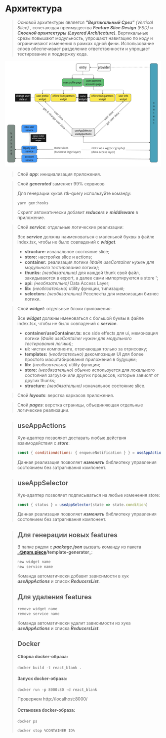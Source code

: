 # Архитектура

> Основой архитектуры является **_"Вертикальный Срез"_** _(Vertical Slice)_ , сочетающая преимущества _**Feature Slice Design**_ _(FSD)_ и _**Слоеной архитектуры**_ _**(Layered Architecture)**_. Вертикальные срезы повышают модульность, упрощают навигацию по коду и ограничивают изменения в рамках одной фичи. Использование слоев обеспечивает разделение ответственности и упрощает тестирование и поддержку кода.

![img.png](docs/i1.png)

> Слой **_app_**: инициализация приложения.

> Слой **_generated_** заменяет 99% сервисов
>
> Для генерации хуков rtk-query используйте команду:
> ```
> yarn gen:hooks
> ```
> Скрипт автоматически добавит **_reducers_** и **_middleware_** в приложение.

> Слой **_service_**: отдельные логические реализации:
>
> Все **_service_** должны наименоваться с маленькой буквы в файле index.tsx, чтобы не было совпадений с _**widget**_.
> + **structure:** изначальное состояние slice;
> + **store:** настройка slice и actions;
> + **container:** реализация логики _(Файл useContainer нужен для модульного тестирования логики)_; 
> + **thunks:** _(необязательно)_  для каждой thunk свой файл, закидываются в export, а далее сами импортируются в store ';
> + **api:** _(необязательно)_  Data Access Layer;
> + **lib:** _(необязательно)_  utility функции, типизация;
> + **selectors:** _(необязательно)_  Реселекты для мемоизации бизнес логики.

> Слой **_widget_**: отдельные блоки приложения:
>
> Все **_widget_** должны именоваться с большой буквы в файле index.tsx, чтобы не было совпадений с **_service_**.
> + **container/useContainer.ts:** все side effects для ui, мемоизация логики _(Файл useContainer нужен для модульного тестирования логики)_;
> + **ui:** чистая компонента, отвечающая только за отрисовку;
> + **templates:** _(необязательно)_  декомпозиция UI для более простого масштабирования приложения в будущем;
> + **lib:** _(необязательно)_  utility функции;
> + **store:** _(необязательно)_  обычно используется для локального состояния загрузки или других процессов, которые зависят от других thunks;
> + **structure:** _(необязательно)_ изначальное состояние slice.


> Слой **_layouts_**: верстка каркасов приложения.

> Слой **_pages_**: верстка страницы, объединяющая отдельные логические реализации.

> ## useAppActions
> Хук-адаптер позволяет доставать любые действия взаимодействия с **_store_**:
> ```javascript
> const { conditionActions: { enqueueNotification } } = useAppActions()
> ``` 
> Данная реализация позволяет **_изменять_** библиотеку управления состоянием без затрагивания компонент.

> ## useAppSelector
> Хук-адаптер позволяет подписываться на любые изменения store:
> ```javascript
> const { status } = useAppSelector(state => state.condition)
> ``` 
> Данная реализация позволяет **_изменять_** библиотеку управления состоянием без затрагивания компонент.


> ## Для генерации новых features
>
> В папке рядом с **_package.json_** вызвать команду из пакета **_@npm.piece/template-generator_**:
> ```
> new widget name
> new service name
> ```
> Команда автоматически добавит зависимости в хук _**useAppActions**_ и список **_ReducersList_**.
> ## Для удаления features
> ```
> remove widget name
> remove service name
> ```
> Команда автоматически удалит зависимости из хука _**useAppActions**_ и списка **_ReducersList_**.


> ## Docker
> #### Сборка docker-образа:
> ```
> docker build -t react_blank .
> ```
> #### Запуск docker-образа:
> ```
> docker run -p 8000:80 -d react_blank
> ```
> Проверяем http://localhost:8000/
> #### Остановка docker-образа:
> ```
> docker ps
> ```
> ```
> docker stop %CONTAINER ID% 
> ```
